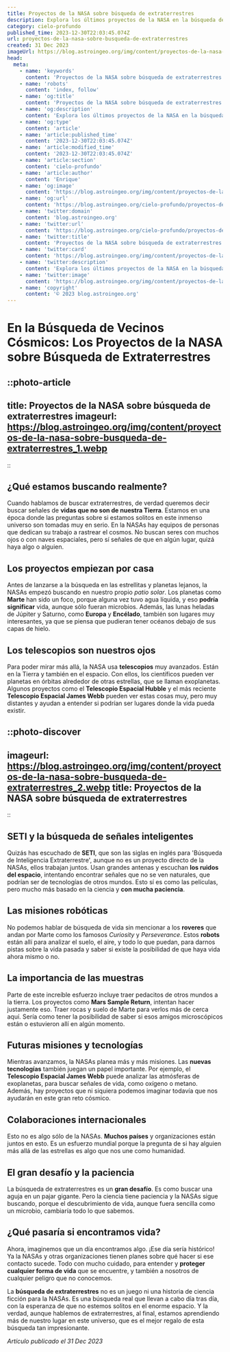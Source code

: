 ```yaml
---
title: Proyectos de la NASA sobre búsqueda de extraterrestres
description: Explora los últimos proyectos de la NASA en la búsqueda de vida extraterrestre, donde la ciencia y la tecnología se unen para desvelar el cosmos.
category: cielo-profundo
published_time: 2023-12-30T22:03:45.074Z
url: proyectos-de-la-nasa-sobre-busqueda-de-extraterrestres
created: 31 Dec 2023
imageUrl: https://blog.astroingeo.org/img/content/proyectos-de-la-nasa-sobre-busqueda-de-extraterrestres_1.webp
head:
  meta:
    - name: 'keywords'
      content: 'Proyectos de la NASA sobre búsqueda de extraterrestres'
    - name: 'robots'
      content: 'index, follow'
    - name: 'og:title'
      content: 'Proyectos de la NASA sobre búsqueda de extraterrestres'
    - name: 'og:description'
      content: 'Explora los últimos proyectos de la NASA en la búsqueda de vida extraterrestre, donde la ciencia y la tecnología se unen para desvelar el cosmos.'
    - name: 'og:type'
      content: 'article'
    - name: 'article:published_time'
      content: '2023-12-30T22:03:45.074Z'
    - name: 'article:modified_time'
      content: '2023-12-30T22:03:45.074Z'
    - name: 'article:section'
      content: 'cielo-profundo'
    - name: 'article:author'
      content: 'Enrique'
    - name: 'og:image'
      content: 'https://blog.astroingeo.org/img/content/proyectos-de-la-nasa-sobre-busqueda-de-extraterrestres_1.webp'
    - name: 'og:url'
      content: 'https://blog.astroingeo.org/cielo-profundo/proyectos-de-la-nasa-sobre-busqueda-de-extraterrestres'
    - name: 'twitter:domain'
      content: 'blog.astroingeo.org'
    - name: 'twitter:url'
      content: 'https://blog.astroingeo.org/cielo-profundo/proyectos-de-la-nasa-sobre-busqueda-de-extraterrestres'
    - name: 'twitter:title'
      content: 'Proyectos de la NASA sobre búsqueda de extraterrestres'
    - name: 'twitter:card'
      content: 'https://blog.astroingeo.org/img/content/proyectos-de-la-nasa-sobre-busqueda-de-extraterrestres_1.webp'
    - name: 'twitter:description'
      content: 'Explora los últimos proyectos de la NASA en la búsqueda de vida extraterrestre, donde la ciencia y la tecnología se unen para desvelar el cosmos.'
    - name: 'twitter:image'
      content: 'https://blog.astroingeo.org/img/content/proyectos-de-la-nasa-sobre-busqueda-de-extraterrestres_1.webp'
    - name: 'copyright'
      content: '© 2023 blog.astroingeo.org'
---
```

# En la Búsqueda de Vecinos Cósmicos: Los Proyectos de la NASA sobre Búsqueda de Extraterrestres

::photo-article
---
title: Proyectos de la NASA sobre búsqueda de extraterrestres
imageurl: https://blog.astroingeo.org/img/content/proyectos-de-la-nasa-sobre-busqueda-de-extraterrestres_1.webp
---
::

## ¿Qué estamos buscando realmente?

Cuando hablamos de buscar extraterrestres, de verdad queremos decir buscar señales de **vidas que no son de nuestra Tierra**. Estamos en una época donde las preguntas sobre si estamos solitos en este inmenso universo son tomadas muy en serio. En la NASAs hay equipos de personas que dedican su trabajo a rastrear el cosmos. No buscan seres con muchos ojos o con naves espaciales, pero sí señales de que en algún lugar, quizá haya algo o alguien.

## Los proyectos empiezan por casa

Antes de lanzarse a la búsqueda en las estrellitas y planetas lejanos, la NASAs empezó buscando en nuestro propio *patio solar*. Los planetas como **Marte** han sido un foco, porque alguna vez tuvo agua líquida, y eso **podría significar** vida, aunque sólo fueran microbios. Además, las lunas heladas de Júpiter y Saturno, como **Europa** y **Encélado**, también son lugares muy interesantes, ya que se piensa que pudieran tener océanos debajo de sus capas de hielo.

## Los telescopios son nuestros ojos

Para poder mirar más allá, la NASA usa **telescopios** muy avanzados. Están en la Tierra y también en el espacio. Con ellos, los científicos pueden ver planetas en órbitas alrededor de otras estrellas, que se llaman exoplanetas. Algunos proyectos como el **Telescopio Espacial Hubble** y el más reciente **Telescopio Espacial James Webb** pueden ver estas cosas muy, pero muy distantes y ayudan a entender si podrían ser lugares donde la vida pueda existir.


::photo-discover
---
imageurl: https://blog.astroingeo.org/img/content/proyectos-de-la-nasa-sobre-busqueda-de-extraterrestres_2.webp
title: Proyectos de la NASA sobre búsqueda de extraterrestres
---
::

## SETI y la búsqueda de señales inteligentes

Quizás has escuchado de **SETI**, que son las siglas en inglés para 'Búsqueda de Inteligencia Extraterrestre', aunque no es un proyecto directo de la NASAs, ellos trabajan juntos. Usan grandes antenas y escuchan **los ruidos del espacio**, intentando encontrar señales que no se ven naturales, que podrían ser de tecnologías de otros mundos. Esto sí es como las películas, pero mucho más basado en la ciencia y **con mucha paciencia**.

## Las misiones robóticas 

No podemos hablar de búsqueda de vida sin mencionar a los **roveres** que andan por Marte como los famosos *Curiosity* y *Perseverance*. Estos **robots** están allí para analizar el suelo, el aire, y todo lo que puedan, para darnos pistas sobre la vida pasada y saber si existe la posibilidad de que haya vida ahora mismo o no.

## La importancia de las muestras

Parte de este increíble esfuerzo incluye traer pedacitos de otros mundos a la tierra. Los proyectos como **Mars Sample Return**, intentan hacer justamente eso. Traer rocas y suelo de Marte para verlos más de cerca aquí. Sería como tener la posibilidad de saber si esos amigos microscópicos están o estuvieron allí en algún momento.

## Futuras misiones y tecnologías

Mientras avanzamos, la NASAs planea más y más misiones. Las **nuevas tecnologías** también juegan un papel importante. Por ejemplo, el **Telescopio Espacial James Webb** puede analizar las atmósferas de exoplanetas, para buscar señales de vida, como oxígeno o metano. Además, hay proyectos que ni siquiera podemos imaginar todavía que nos ayudarán en este gran reto cósmico.

## Colaboraciones internacionales

Esto no es algo sólo de la NASAs. **Muchos países** y organizaciones están juntos en esto. Es un esfuerzo mundial porque la pregunta de si hay alguien más allá de las estrellas es algo que nos une como humanidad.

## El gran desafío y la paciencia

La búsqueda de extraterrestres es un **gran desafío**. Es como buscar una aguja en un pajar gigante. Pero la ciencia tiene paciencia y la NASAs sigue buscando, porque el descubrimiento de vida, aunque fuera sencilla como un microbio, cambiaría todo lo que sabemos.

## ¿Qué pasaría si encontramos vida?

Ahora, imaginemos que un día encontramos algo. ¡Ese día sería histórico! Ya la NASAs y otras organizaciones tienen planes sobre qué hacer si ese contacto sucede. Todo con mucho cuidado, para entender y **proteger cualquier forma de vida** que se encuentre, y también a nosotros de cualquier peligro que no conocemos.

La **búsqueda de extraterrestres** no es un juego ni una historia de ciencia ficción para la NASAs. Es una búsqueda real que llevan a cabo día tras día, con la esperanza de que no estemos solitos en el enorme espacio. Y la verdad, aunque hablemos de extraterrestres, al final, estamos aprendiendo más de nuestro lugar en este universo, que es el mejor regalo de esta búsqueda tan impresionante.

_Artículo publicado el 31 Dec 2023_